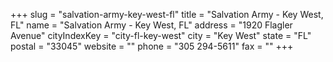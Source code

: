 +++
slug = "salvation-army-key-west-fl"
title = "Salvation Army - Key West, FL"
name = "Salvation Army - Key West, FL"
address = "1920 Flagler Avenue"
cityIndexKey = "city-fl-key-west"
city = "Key West"
state = "FL"
postal = "33045"
website = ""
phone = "305 294-5611"
fax = ""
+++
